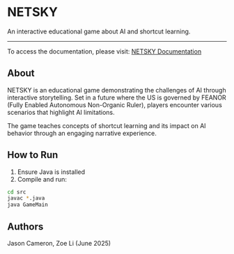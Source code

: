 # NETSKY

An interactive educational game about AI and shortcut learning.

---
To access the documentation, please visit: [NETSKY Documentation](https://v2.jasoncameron.dev/netsky/src/netsky_doc/)

## About

NETSKY is an educational game demonstrating the challenges of AI through interactive storytelling. Set in a future where
the US is governed by FEANOR (Fully Enabled Autonomous Non-Organic Ruler), players encounter various scenarios that
highlight AI limitations.

The game teaches concepts of shortcut learning and its impact on AI behavior through an engaging narrative experience.

## How to Run

1. Ensure Java is installed
2. Compile and run:

```bash
cd src
javac *.java
java GameMain
```

## Authors

Jason Cameron, Zoe Li (June 2025)
